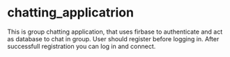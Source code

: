 # chatting_applicatrion



This is group chatting application, that uses firbase to authenticate and act as database to chat in group.
User should register before logging in.
After successfull registration you can log in and connect.
